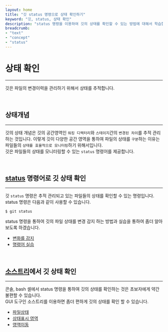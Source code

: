 ```yaml
---
layout: home
title: "깃 status 명령으로 상태 확인하기"
keyword: "깃, status, 상태 확인"
description: "status 명령을 이용하여 깃의 상태를 확인할 수 있는 방법에 대해서 학습합니다."
breadcrumb:
- "text"
- "concept"
- "status"
---
```


# 상태 확인
---
깃은 파일의 변경이력을 관리하기 위해서 상태를 추적합니다.  

<br>

## 상태개념
---
깃의 상태 개념은 깃의 공간영역인 `워킹 디렉터리`와 `스테이지`간의 `변경된 차이`를 추적 관리 하는 것입니다. 
이렇게 깃이 다양한 공간 영역을 통하여 파일의 상태를 `구분`하는 이유는 파일들의 `상태를 효율적으로 모니터링`하기 위해서입니다.  
깃은 파일들의 상태를 모니터링할 수 있는 `status` 명령어를 제공합니다.

<br>

## [status](status) 명령어로 깃 상태 확인
---
깃 `status` 명령은 추적 관리되고 있는 파일들의 상태를 확인할 수 있는 명령입니다. status 명령은 다음과 같이 사용할 수 있습니다.  

```
$ git status
```

status 명령을 통하여 깃의 파일 상태를 변경 감지 하는 방법과 실습을 통하여 좀더 알아 보도록 하겠습니다.  

* [변화를 감지](status)
* [명령어 실습](status)

<br>

## [소스트리](sourcetree)에서 깃 상태 확인
---
콘솔, bash 셀에서 status 명령을 통하여 깃의 상태를 확인하는 것은 초보자에게 약간 불편할 수 있습니다.  
GUI 도구인 소스트리를 이용하면 좀더 편하게 깃의 상태를 확인 할 수 있습니다.  

* [파일상태](sourcetree)
* [상태표시 영역](sourcetree)
* [영역이동](sourcetree)

<br>
